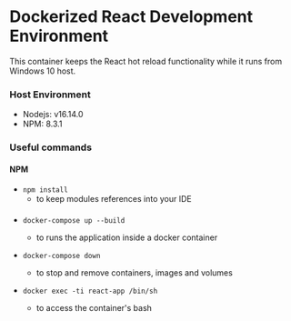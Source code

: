 # Dockerized React Development Environment

This container keeps the React hot reload functionality while it runs from Windows 10 host.

### Host Environment

- Nodejs: v16.14.0
- NPM: 8.3.1

### Useful commands

#### NPM

- ```npm install``` 
    - to keep modules references into your IDE

#### 
- ```docker-compose up --build ``` 
    - to runs the application inside a docker container

- ```docker-compose down```
    - to stop and remove containers, images and volumes

- ```docker exec -ti react-app /bin/sh```
    - to access the container's bash
